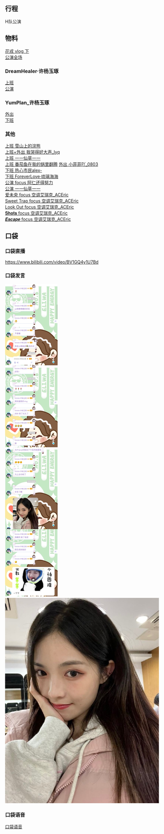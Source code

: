 ## 行程
H队公演

## 物料
[花戎 vlog 下](https://www.bilibili.com/video/BV1XF41187p8)<br>
[公演全场](https://www.bilibili.com/video/BV1VQ4y1U7xa)<br>
### DreamHealer·许杨玉琢
[上班](https://weibo.com/6375088879/L1sRR2nSl)<br>
[公演](https://weibo.com/6375088879/L1ubC8Yln)<br>
### YumPlan_许杨玉琢
[外出](https://weibo.com/7335378002/L1t3OEYzv)<br>
[下班](https://weibo.com/7335378002/L1vvtfHB5)<br>
### 其他
[上班 雪山上的浣熊](https://weibo.com/1701598311/L1sJQhPqS)<br>
[上班+外出 我哭得好大声_lyq](https://weibo.com/5267042634/L1tYR5XWZ)<br>
[上班 一一仙草一一](https://weibo.com/6445807474/L1sEY1LmC)<br>
[上班 番茄鱼在我的锅里翻腾](https://weibo.com/5705222351/L1NATEdPj)
[外出 小菲菲吖_0803](https://weibo.com/2858736050/L1ywiz4WO)<br>
[下班 热心市民alex-](https://weibo.com/2971625284/L1wmRDmP4)<br>
[下班 ForeverLove·琉璃海海](https://weibo.com/7610635463/L1yNrFqGI)<br>
[公演 focus 阿仁还得努力](https://weibo.com/3984479942/L1wnBrwXM)<br>
[公演 一一仙草一一](https://weibo.com/6445807474/L1Bz5wxNx)<br>
[爱未央 focus 空调艾瑞克_ACEric](https://weibo.com/6284574909/L1Ajqv4Di)<br>
[Sweet Trap focus 空调艾瑞克_ACEric](https://weibo.com/6284574909/L1I2N4tEW)<br>
[Look Out focus 空调艾瑞克_ACEric](https://weibo.com/6284574909/L1Bfgk1mc)<br>
[𝐒𝐡𝐨𝐭𝐬 focus 空调艾瑞克_ACEric](https://weibo.com/6284574909/L1SIqfwJu)<br>
[𝑬𝒔𝒄𝒂𝒑𝒆 focus 空调艾瑞克_ACEric](https://weibo.com/6284574909/L29RGE0yM)
## 口袋
### 口袋直播
https://www.bilibili.com/video/BV1GQ4y1U7Bd
### 口袋发言
![口袋发言](./pocket48/imgs/messages1.jpeg)<br>
![口袋发言](./pocket48/imgs/P1.jpeg)<br>
### 口袋语音
[口袋语音](./pocket48/audios/)<br>

